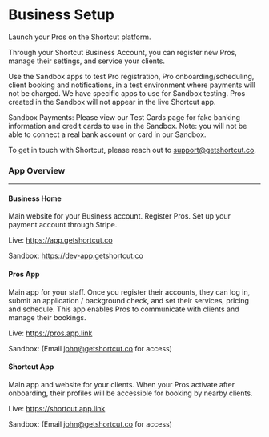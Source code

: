 # Business Setup
Launch your Pros on the Shortcut platform.

Through your Shortcut Business Account, you can register new Pros, manage their settings, and service your clients.

Use the Sandbox apps to test Pro registration, Pro onboarding/scheduling, client booking and notifications, in a test environment where payments will not be charged. We have specific apps to use for Sandbox testing. Pros created in the Sandbox will not appear in the live  Shortcut app.

Sandbox Payments: Please view our Test Cards page for fake banking information and credit cards to use in the Sandbox. Note: you will not be able to connect a real bank account or card in our Sandbox.

To get in touch with Shortcut, please reach out to support@getshortcut.co.

### App Overview

***

#### Business Home
Main website for your Business account. Register Pros. Set up your payment account through Stripe.

Live: https://app.getshortcut.co

Sandbox: https://dev-app.getshortcut.co


#### Pros App
Main app for your staff. Once you register their accounts, they can log in, submit an application / background check, and set their services, pricing and schedule. This app enables Pros to communicate with clients and manage their bookings.

Live: https://pros.app.link

Sandbox: (Email john@getshortcut.co for access)


#### Shortcut App
Main app and website for your clients. When your Pros activate after onboarding, their profiles will be accessible for booking by nearby clients.

Live: https://shortcut.app.link

Sandbox: (Email john@getshortcut.co for access)
